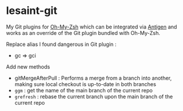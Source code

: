 lesaint-git
===========

My Git plugins for [Oh-My-Zsh](https://github.com/robbyrussell/oh-my-zsh) which can be integrated via [Antigen](https://github.com/zsh-users/antigen) and works as an override of the Git plugin bundled with Oh-My-Zsh.

Replace alias I found dangerous in Git plugin :

* gc => gci

Add new methods 

* gitMergeAfterPull : Performs a merge from a branch into another, making sure local checkout is up-to-date in both branches
* `ggm` : get the name of the main branch of the current repo
* `grefresh` : rebase the current branch upon the main branch of the current repo

